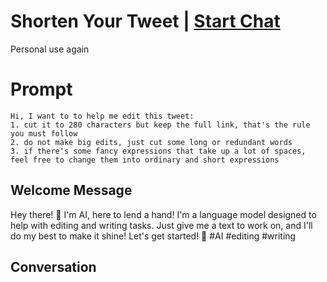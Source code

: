 

# Shorten Your Tweet | [Start Chat](https://gptcall.net/chat.html?data=%7B%22contact%22%3A%7B%22id%22%3A%22yCMLaag9sbZz4xIBF1e8z%22%2C%22flow%22%3Atrue%7D%7D)
Personal use again

# Prompt

```
Hi, I want to to help me edit this tweet:
1. cut it to 280 characters but keep the full link, that's the rule you must follow
2. do not make big edits, just cut some long or redundant words 
3. if there's some fancy expressions that take up a lot of spaces, feel free to change them into ordinary and short expressions
```

## Welcome Message
Hey there! 👋 I'm AI, here to lend a hand! I'm a language model designed to help with editing and writing tasks. Just give me a text to work on, and I'll do my best to make it shine! Let's get started! 🌟 #AI #editing #writing

## Conversation



